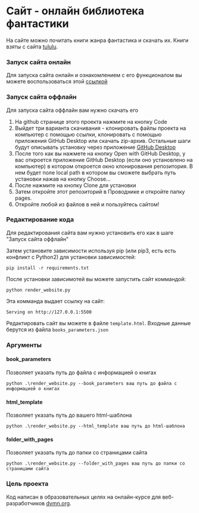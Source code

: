 # Сайт - онлайн библиотека фантастики
На сайте можно почитать книги жанра фантастика и скачать их. Книги взяты с сайта [tululu](https://tululu.org).

### Запуск сайта онлайн
Для запуска сайта онлайн и ознакомлением с его функционалом вы можете воспользоваться этой [ссылкой](https://tw1stzz1.github.io/Online-Library/pages/index1.html)

### Запуск сайта оффлайн
Для запуска сайта оффлайн вам нужно скачать его
1. На github странице этого проекта нажмите на кнопку Code
2. Выйдет три варианта скачивания - клонировать файлы проекта на компьютер с помощью ссылки, клонировать с помощью приложения GitHub Desktop или скачать zip-архив. Остальные шаги будут описывать установку через приложение [GitHub Desktop](https://central.github.com/deployments/desktop/desktop/latest/win32)
3. После того как вы нажмете на кнопку Open with GitHub Desktop, у вас откроется приложение GitHub Desktop (если оно установлено на компьютер) в котором откроется окно клонирования репозитория. В нем будет поле local path в котором вы сможете выбрать путь установки нажав на кнопку Choose...
4. После нажмите на кнопку Clone для установки
5. Затем откройте этот репозиторий в Проводнике и откройте папку pages.
6. Откройте любой из файлов в ней и пользуйтесь сайтом!
### Редактирование кода
Для редактирования сайта вам нужно установить его как в шаге "Запуск сайта оффлайн"

Затем установите зависимости используя pip (или pip3, есть есть конфликт с Python2) для установки зависимостей:
```
pip install -r requirements.txt
```
После установки зависимотей вы можете запустить сайт коммандой:
```
python render_website.py
```
Эта комманда выдает ссылку на сайт:
```
Serving on http://127.0.0.1:5500
```
Редактировать сайт вы можете в файле `template.html`.
Входные данные берутся из файла `books_parameters.json`

### Аргументы
#### book_parameters
Позволяет указать путь до файла с информацией о книгах
```
python .\render_website.py --book_parameters ваш путь до файла с информацией о книгах
```
#### html_template
Позволяет указать путь до вашего html-шаблона
```
python .\render_website.py --html_template ваш путь до html-шаблона
```
#### folder_with_pages
Позволяет указать путь до папки со страницами сайта
```
python .\render_website.py --folder_with_pages ваш путь до папки со страницами сайта
```
### Цель проекта
Код написан в образовательных целях на онлайн-курсе для веб-разработчиков [dvmn.org](https://dvmn.org/).
